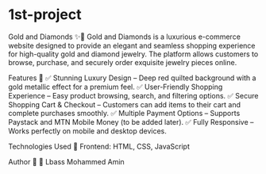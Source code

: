 # 1st-project
Gold and Diamonds ✨💎
Gold and Diamonds is a luxurious e-commerce website designed to provide an elegant and seamless shopping experience for high-quality gold and diamond jewelry. The platform allows customers to browse, purchase, and securely order exquisite jewelry pieces online.

Features 🚀
✅ Stunning Luxury Design – Deep red quilted background with a gold metallic effect for a premium feel.
✅ User-Friendly Shopping Experience – Easy product browsing, search, and filtering options.
✅ Secure Shopping Cart & Checkout – Customers can add items to their cart and complete purchases smoothly.
✅ Multiple Payment Options – Supports Paystack and MTN Mobile Money (to be added later).
✅ Fully Responsive – Works perfectly on mobile and desktop devices.

Technologies Used 🔧
Frontend: HTML, CSS, JavaScript

Author 👤
👤 Lbass Mohammed Amin
